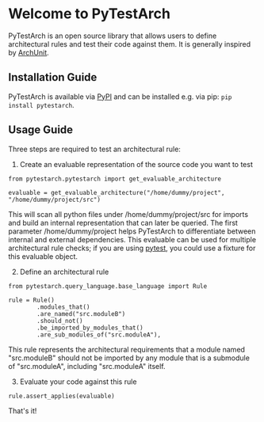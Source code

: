 # Welcome to PyTestArch

PyTestArch is an open source library that allows users to define architectural rules and test their code against them. It is 
generally inspired by [ArchUnit](https://www.archunit.org/).

## Installation Guide
PyTestArch is available via [PyPI](https://pypi.org/project/pytestarch/) and can be installed e.g. via pip: `pip install pytestarch`.

## Usage Guide
Three steps are required to test an architectural rule:

1) Create an evaluable representation of the source code you want to test

```
from pytestarch.pytestarch import get_evaluable_architecture

evaluable = get_evaluable_architecture("/home/dummy/project", "/home/dummy/project/src")
```
This will scan all python files under /home/dummy/project/src for imports and build an internal representation that can
later be queried. The first parameter /home/dummy/project helps PyTestArch to differentiate between internal and external 
dependencies. This evaluable can be used for multiple architectural rule checks; if you are using [pytest](https://docs.pytest.org/en/7.1.x/),
you could use a fixture for this evaluable object.

2) Define an architectural rule

```
from pytestarch.query_language.base_language import Rule

rule = Rule()
        .modules_that()
        .are_named("src.moduleB")
        .should_not()
        .be_imported_by_modules_that()
        .are_sub_modules_of("src.moduleA"),
```

This rule represents the architectural requirements that a module named "src.moduleB" should not be imported by any module
that is a submodule of "src.moduleA", including "src.moduleA" itself.

3) Evaluate your code against this rule

```
rule.assert_applies(evaluable)
```
That's it!








